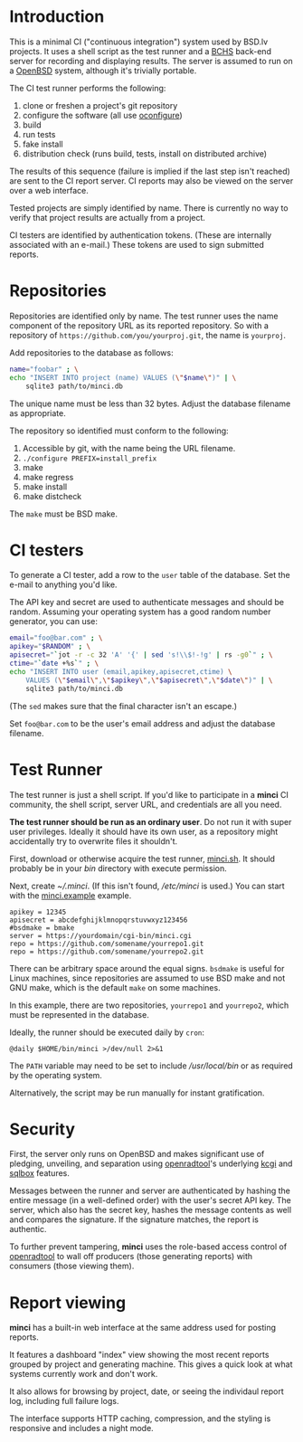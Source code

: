 # Introduction

This is a minimal CI ("continuous integration") system used by BSD.lv
projects.
It uses a shell script as the test runner and a
[BCHS](https://learnbchs.org) back-end server for recording and
displaying results.
The server is assumed to run on a [OpenBSD](https://www.openbsd.org)
system, although it's trivially portable.

The CI test runner performs the following:

1. clone or freshen a project's git repository
2. configure the software (all use
   [oconfigure](https://github.com/kristapsdz/oconfigure))
3. build
4. run tests
5. fake install
6. distribution check (runs build, tests, install on distributed
   archive)

The results of this sequence (failure is implied if the last step isn't
reached) are sent to the CI report server.
CI reports may also be viewed on the server over a web interface.

Tested projects are simply identified by name.  There is currently no
way to verify that project results are actually from a project.

CI testers are identified by authentication tokens.  (These are
internally associated with an e-mail.)  These tokens are used to sign
submitted reports.

# Repositories

Repositories are identified only by name.  The test runner uses the name
component of the repository URL as its reported repository.  So with a
repository of `https://github.com/you/yourproj.git`, the name is
`yourproj`.

Add repositories to the database as follows:

```sh
name="foobar" ; \
echo "INSERT INTO project (name) VALUES (\"$name\")" | \
	sqlite3 path/to/minci.db
```

The unique name must be less than 32 bytes.  Adjust the database
filename as appropriate.

The repository so identified must conform to the following:

1. Accessible by git, with the name being the URL filename.
2. `./configure PREFIX=install_prefix`
3. make
4. make regress
5. make install
6. make distcheck

The `make` must be BSD make.

# CI testers

To generate a CI tester, add a row to the `user` table of the database.
Set the e-mail to anything you'd like.

The API key and secret are used to authenticate messages and should be
random.  Assuming your operating system has a good random number
generator, you can use:

```sh
email="foo@bar.com" ; \
apikey="$RANDOM" ; \
apisecret="`jot -r -c 32 'A' '{' | sed 's!\\$!-!g' | rs -g0`" ; \
ctime="`date +%s`" ; \
echo "INSERT INTO user (email,apikey,apisecret,ctime) \
	VALUES (\"$email\",\"$apikey\",\"$apisecret\",\"$date\")" | \
	sqlite3 path/to/minci.db
```

(The `sed` makes sure that the final character isn't an escape.)

Set `foo@bar.com` to be the user's email address and adjust the database
filename.

# Test Runner

The test runner is just a shell script.
If you'd like to participate in a **minci** CI community, the shell
script, server URL, and credentials are all you need.

**The test runner should be run as an ordinary user**.  Do not run it
with super user privileges.  Ideally it should have its own user, as a
repository might accidentally try to overwrite files it shouldn't.

First, download or otherwise acquire the test runner,
[minci.sh](minci.sh).  It should probably be in your *bin* directory
with execute permission.

Next, create *~/.minci*.  (If this isn't found, */etc/minci* is used.)
You can start with the [minci.example](minci.example) example.

```
apikey = 12345
apisecret = abcdefghijklmnopqrstuvwxyz123456
#bsdmake = bmake
server = https://yourdomain/cgi-bin/minci.cgi
repo = https://github.com/somename/yourrepo1.git
repo = https://github.com/somename/yourrepo2.git
```

There can be arbitrary space around the equal signs.  `bsdmake` is
useful for Linux machines, since repositories are assumed to use BSD
make and not GNU make, which is the default `make` on some machines.

In this example, there are two repositories, `yourrepo1` and
`yourrepo2`, which must be represented in the database.

Ideally, the runner should be executed daily by `cron`:

```
@daily $HOME/bin/minci >/dev/null 2>&1
```

The `PATH` variable may need to be set to include */usr/local/bin* or as
required by the operating system.

Alternatively, the script may be run manually for instant gratification.

# Security

First, the server only runs on OpenBSD and makes significant use of pledging,
unveiling, and separation using
[openradtool](https://kristaps.bsd.lv/openradtool)'s underlying
[kcgi](https://kristaps.bsd.lv/kcgi) and
[sqlbox](https://kristaps.bsd.lv/sqlbox) features.

Messages between the runner and server are authenticated by hashing the entire
message (in a well-defined order) with the user's secret API key.  The server,
which also has the secret key, hashes the message contents as well and compares
the signature.  If the signature matches, the report is authentic.

To further prevent tampering, **minci** uses the role-based access
control of [openradtool](https://kristaps.bsd.lv/openradtool) to wall
off producers (those generating reports) with consumers (those viewing
them).

# Report viewing

**minci** has a built-in web interface at the same address used for
posting reports.

It features a dashboard "index" view showing the most recent reports
grouped by project and generating machine.  This gives a quick look at
what systems currently work and don't work.

It also allows for browsing by project, date, or seeing the individaul
report log, including full failure logs.

The interface supports HTTP caching, compression, and the styling is
responsive and includes a night mode.
